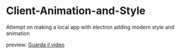 # Client-Animation-and-Style
Attempt on making a local app with electron adding modern style and animation

preview: [Guarda il video](mp4/video.mov)

